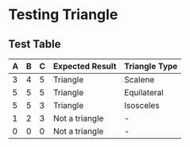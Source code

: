 # Testing Triangle

## Test Table

| A   | B   | C   | Expected Result               | Triangle Type          |
|-----|-----|-----|-------------------------------|------------------------|
| 3   | 4   | 5   | Triangle                     | Scalene                |
| 5   | 5   | 5   | Triangle                     | Equilateral            |
| 5   | 5   | 3   | Triangle                     | Isosceles              |
| 1   | 2   | 3   | Not a triangle               | -                      |
| 0   | 0   | 0   | Not a triangle               | -                      |
